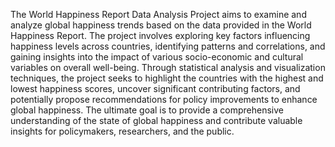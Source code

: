 The World Happiness Report Data Analysis Project aims to examine and analyze global happiness trends based on the data provided in the World Happiness Report. The project involves exploring key factors influencing happiness levels across countries, identifying patterns and correlations, and gaining insights into the impact of various socio-economic and cultural variables on overall well-being. Through statistical analysis and visualization techniques, the project seeks to highlight the countries with the highest and lowest happiness scores, uncover significant contributing factors, and potentially propose recommendations for policy improvements to enhance global happiness. The ultimate goal is to provide a comprehensive understanding of the state of global happiness and contribute valuable insights for policymakers, researchers, and the public.
